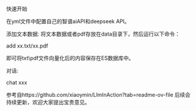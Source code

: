 快速开始

在yml文件中配置自己的智谱aiAPI和deepseek API。

添加文本数据:
将文本数据或者pdf存放在data目录下，然后运行以下命令：

add xx.txt/xx.pdf

即可将txt\pdf文件向量化后的内容保存在ES数据库中。

对话:

chat xxx

参考自https://github.com/xiaoymin/LlmInAction?tab=readme-ov-file
后续会持续更新，欢迎大家提出宝贵意见。


